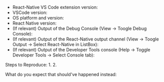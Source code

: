 - React-Native VS Code extension version: 
- VSCode version: 
- OS platform and version: 
- React Native version: 
- (If relevant) Output of the Debug Console (View -> Toogle Debug Console): 
- (If relevant) Output of the React-Native output channel (View -> Toogle Output -> Select React-Native in ListBox): 
- (If relevant) Output of the Developer Tools console (Help -> Toggle Developer Tools -> Select Console tab): 

Steps to Reproduce:
1. 
2. 

What do you expect that should've happened instead:

